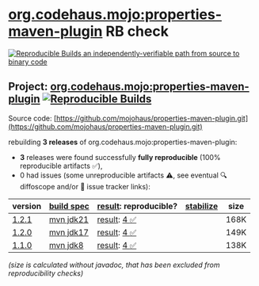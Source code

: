 [org.codehaus.mojo:properties-maven-plugin](https://central.sonatype.com/artifact/org.codehaus.mojo/properties-maven-plugin/versions) RB check
=======

[![Reproducible Builds](https://reproducible-builds.org/images/logos/rb.svg) an independently-verifiable path from source to binary code](https://reproducible-builds.org/)

## Project: [org.codehaus.mojo:properties-maven-plugin](https://central.sonatype.com/artifact/org.codehaus.mojo/properties-maven-plugin/versions) [![Reproducible Builds](https://img.shields.io/endpoint?url=https://raw.githubusercontent.com/jvm-repo-rebuild/reproducible-central/master/content/org/codehaus/mojo/properties-maven-plugin/badge.json)](https://github.com/jvm-repo-rebuild/reproducible-central/blob/master/content/org/codehaus/mojo/properties-maven-plugin/README.md)

Source code: [https://github.com/mojohaus/properties-maven-plugin.git](https://github.com/mojohaus/properties-maven-plugin.git)

rebuilding **3 releases** of org.codehaus.mojo:properties-maven-plugin:
- **3** releases were found successfully **fully reproducible** (100% reproducible artifacts :white_check_mark:),
- 0 had issues (some unreproducible artifacts :warning:, see eventual :mag: diffoscope and/or :memo: issue tracker links):

| version | [build spec](/BUILDSPEC.md) | [result](https://reproducible-builds.org/docs/jvm/): reproducible? | [stabilize](https://github.com/google/oss-rebuild/blob/main/cmd/stabilize/README.md) | size |
| -- | --------- | ------ | ------ | -- |
| [1.2.1](https://central.sonatype.com/artifact/org.codehaus.mojo/properties-maven-plugin/1.2.1/pom) | [mvn jdk21](properties-maven-plugin-1.2.1.buildspec) | [result](properties-maven-plugin-1.2.1.buildinfo): [4 :white_check_mark: ](properties-maven-plugin-1.2.1.buildcompare) | | 168K |
| [1.2.0](https://central.sonatype.com/artifact/org.codehaus.mojo/properties-maven-plugin/1.2.0/pom) | [mvn jdk17](properties-maven-plugin-1.2.0.buildspec) | [result](properties-maven-plugin-1.2.0.buildinfo): [4 :white_check_mark: ](properties-maven-plugin-1.2.0.buildcompare) | | 149K |
| [1.1.0](https://central.sonatype.com/artifact/org.codehaus.mojo/properties-maven-plugin/1.1.0/pom) | [mvn jdk8](properties-maven-plugin-1.1.0.buildspec) | [result](properties-maven-plugin-1.1.0.buildinfo): [4 :white_check_mark: ](properties-maven-plugin-1.1.0.buildcompare) | | 138K |

<i>(size is calculated without javadoc, that has been excluded from reproducibility checks)</i>
